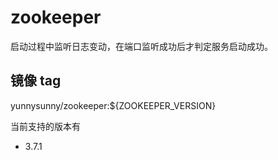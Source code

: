 # zookeeper

启动过程中监听日志变动，在端口监听成功后才判定服务启动成功。

## 镜像 tag

yunnysunny/zookeeper:${ZOOKEEPER_VERSION}

当前支持的版本有

- 3.7.1